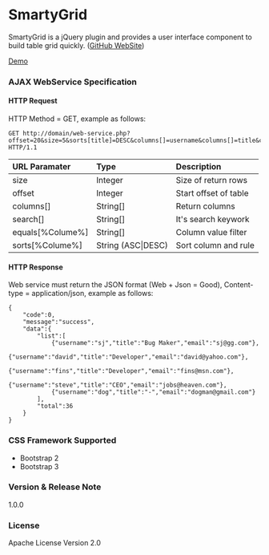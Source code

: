 SmartyGrid
==========

SmartyGrid is a jQuery plugin and provides a user interface component to build table grid quickly. ([GitHub WebSite](https://samejack.github.com/SmartyGrid))

[Demo](http://samejack.github.io/SmartyGrid/example/bootstrap3.html)

### AJAX WebService Specification

#### HTTP Request

HTTP Method = GET, example as follows:

```
GET http://domain/web-service.php?offset=20&size=5&sorts[title]=DESC&columns[]=username&columns[]=title&columns[]=email HTTP/1.1
```

| URL Paramater    | Type              | Description |
| :-------------   | :-------------    | :------ |
| size             | Integer           | Size of return rows |
| offset           | Integer           | Start offset of table |
| columns[]        | String[]          | Return columns |
| search[]         | String[]          | It's search keywork |
| equals[%Colume%] | String[]          | Column value filter |
| sorts[%Colume%]  | String (ASC&#124;DESC) | Sort column and rule |

#### HTTP Response ###

Web service must return the JSON format (Web + Json = Good), Content-type = application/json, example as follows:

```
{
    "code":0,
    "message":"success",
    "data":{
        "list":[
            {"username":"sj","title":"Bug Maker","email":"sj@gg.com"},
            {"username":"david","title":"Developer","email":"david@yahoo.com"},
            {"username":"fins","title":"Developer","email":"fins@msn.com"},
            {"username":"steve","title":"CEO","email":"jobs@heaven.com"},
            {"username":"dog","title":"-","email":"dogman@gmail.com"}
        ],
        "total":36
    }
}
```

### CSS Framework Supported

* Bootstrap 2
* Bootstrap 3

### Version & Release Note

1.0.0

### License

Apache License Version 2.0
